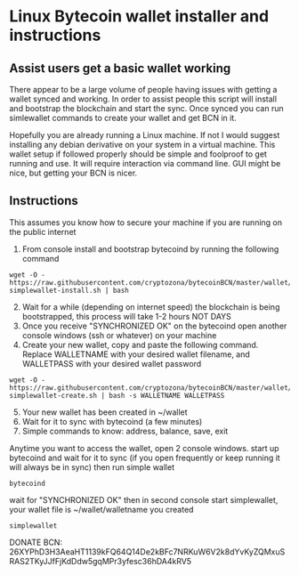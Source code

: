 # Linux Bytecoin wallet installer and instructions
## Assist users get a basic wallet working

There appear to be a large volume of people having issues with getting a wallet synced and working. In order to assist people this script will install and bootstrap the blockchain and start the sync. Once synced you can run simlewallet commands to create your wallet and get BCN in it. 

Hopefully you are already running a Linux machine. If not I would suggest installing any debian derivative on your system in a virtual machine. This wallet setup if followed properly should be simple and foolproof to get running and use. It will require interaction via command line. GUI might be nice, but getting your BCN is nicer.

## Instructions
This assumes you know how to secure your machine if you are running on the public internet

1. From console install and bootstrap bytecoind by running the following command
```
wget -O - https://raw.githubusercontent.com/cryptozona/bytecoinBCN/master/wallet/bytecoin-simplewallet-install.sh | bash
```
2. Wait for a while (depending on internet speed) the blockchain is being bootstrapped, this process will take 1-2 hours NOT DAYS
3. Once you receive "SYNCHRONIZED OK" on the bytecoind open another console windows (ssh or whatever) on your machine
4. Create your new wallet, copy and paste the following command. Replace WALLETNAME with your desired wallet filename, and WALLETPASS with your desired wallet password
```
wget -O - https://raw.githubusercontent.com/cryptozona/bytecoinBCN/master/wallet/bytecoin-simplewallet-create.sh | bash -s WALLETNAME WALLETPASS
```
5. Your new wallet has been created in ~/wallet
6. Wait for it to sync with bytecoind (a few minutes)
7. Simple commands to know: address, balance, save, exit

Anytime you want to access the wallet, open 2 console windows. start up bytecoind and wait for it to sync (if you open frequently or keep running it will always be in sync) then run simple wallet

```
bytecoind
```
wait for "SYNCHRONIZED OK"
then in second console start simplewallet, your wallet file is ~/wallet/walletname you created
```
simplewallet
```

DONATE BCN:
26XYPhD3H3AeaHT1139kFQ64Q14De2kBFc7NRKuW6V2k8dYvKyZQMxuSRAS2TKyJJfFjKdDdw5gqMPr3yfesc36hDA4kRV5
